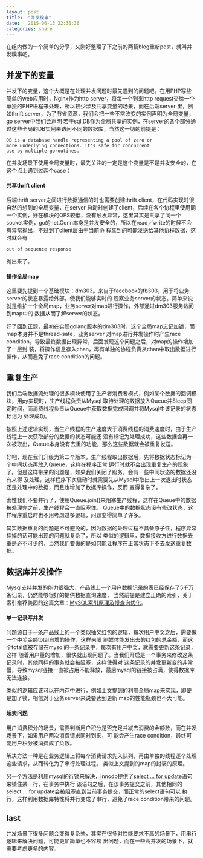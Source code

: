 ```yaml
---
layout: post
title:  "并发糗事"
date:   2015-06-13 22:36:36
categories: share
---
```


在组内做的一个简单的分享，又刚好整理了下之前的两篇blog重新post，就叫并发糗事吧。

## 并发下的变量
并发下的变量，这个大概是在处理并发问题时最先遇到的问题吧。在用PHP写些简单的web应用时，Nginx作为http
server，将每一个到来http request交给一个单独的PHP进程来处理，所以较少涉及共享变量的场景，而在后端server
里，例如thrift server，为了节省资源，我们会把一些不常改变的实例声明为全局变量，go server中我们会声明
若干sql.DB作为全局共享的实例，在server的各个部分通过这些全局的DB实例来访问不同的数据库，当然这一切的前提是：

	DB is a database handle representing a pool of zero or 
	more underlying connections. It's safe for concurrent
	use by multiple goroutines.
在并发场景下使用全局变量时，最先关注的一定是这个变量是不是并发安全的，在这个点上遇到过两个case：

#### 共享thrift client
后端thrift server之间进行数据通信的时也需要创建thrift client，在代码实现时很自然的想到的全局变量，在server
启动时创建了client，后续在各个协程里使用同一个实例，好在模块的QPS较低，没有触发异常，这里其实是共享了同一个
socket实例，go的net.Conn本身是并发安全的，所以在read／write的时候不会有异常抛出，不过到了client层由于当前协
程拿到的可能发送给其他协程数据，这时就会有
	
	out of sequence response
抛出来了。

#### 操作全局map
这里要先提到一个基础模块：dm303。来自于facebook的fb303，用于将业务server的状态暴露给外部，使我们能够实时的
观察业务server的状态。简单来说就是维护一个全局map，业务server对map进行操作，外部通过dm303服务访问到map中的
数据从而了解server的状态。

好了回到正题，最初在实现golang版本的dm303时，这个全局map忘记加锁，而map本身并不是thread-safe，业务server
对map进行并发操作时产生race condition，导致最终数据出现异常，后面发现这个问题之后，对map的操作增加了一层封
装，将操作信息存入chan，再有单独的协程负责从chan中取出数据进行操作，从而避免了race condition的问题。

## 重复生产
我们后端数据流处理的很多模块使用了生产者消费者模式，例如某个数据的回调模块，用py实现时，生产线程负责从Mysql
取待处理的数据放入Queue并Sleep固定时间，而消费线程负责从Queue中获取数据完成回调并将Mysql中该记录的状态标记为
处理成功。

按照上述逻辑实现，当生产线程的生产速度大于消费线程的消费速度时，由于生产线程上一次获取部分的数据的状态可能还
没有标记为处理成功，这些数据会再一次被取出，Queue本身没有去重的功能，那么这些数据就会被重复发送。

好吧，现在我们升级为第二个版本，生产线程取出数据后，先将数据状态标记为一个中间状态再放入Queue，这样在程序正常
运行时就不会出现重复生产的现象了。但是这样带来的问题是，如果我们关闭了服务，会有一些中间状态的数据还没有来得
及处理，这样程序下次启动时就需要先从Mysql中取出上一次退出时状态还是处理中的数据，而且也增加了数据库操作，反而
变得复杂了。

索性我们不要并行了，使用Queue.join()来阻塞生产线程，这样在Queue中的数据被处理完之前，生产线程会一直阻塞住。
Queue中的数据状态没有修改状态，这样程序重启时也不用考虑过多逻辑，问题变得简单了许多。

其实数据重复的问题是不可避免的，因为数据的处理过程不具备原子性，程序异常挂掉的话可能出现的问题就复杂了，所以
类似的逻辑里，数据接收方进行数据去重是必不可少的，当然我们要做的是如何能让程序在正常状态下不去发送重复数据。

## 数据库并发操作
Mysql支持并发的能力很强大，产品线上一个用户数据记录的表已经保存了5千万条记录，仍然能够很好的提供数据查询速度，
当然前提是建立正确的索引，关于索引推荐美团的这篇文章：[MySQL索引原理及慢查询优化][mysql索引]。

#### 单一记录写并发
问题源自于一条产品线上的一个类似抽奖红包的逻辑，每次用户中奖之后，需要做一个中奖金额total自增的操作，这样来限
制媒体能发出去的红包的总金额，而这个total值被存储在mysql的一条记录中，每次有用户中奖，就需要更新这条记录，这样
随着用户量的增加，很快就出现问题了。当我们开启是一个事务来修改这条记录时，其他同样的事务就会被阻塞，这样使得对
这条记录的并发更新变的非常慢，导致mysql链接一直被占用不能释放，最后mysql的链接被占满，使得数据库无法连接。

类似的逻辑应该可以在内存中进行，例如上文提到的利用全局map来实现，即便是加了锁，相信对于业务server来说要达到更新
map的性能瓶颈也不大可能。

#### 超卖问题
用户消费积分的场景，需要判断用户积分是否充足并减去消费的金额数，而在并发场景下，如果用户两次消费请求同时到来，可
能会产生race condition，最终可能用户积分被消费成了负数。

解决方法一种是在业务逻辑上将每个消费请求先入队列，再由单独的线程逐个处理这些请求，从而转化为了串行处理过程。
类似上文提到的map的封装的原理。

另一个方法是利用mysql的行锁来解决，innodb提供了[select ... for update][update]语句来锁住某一行，在事务中执行
该语句之后，在该事务提交之前，其他相同的select ... for update会被阻塞直到当前事务提交，而正常的select语句可以
执行，这样利用数据库特性将并行变成了串行，避免了race condition带来的问题。


## last
并发场景下很多问题会变得复杂些，其实在很多对性能要求不高的场景下，用串行逻辑来解决问题，可能更加简单也不容易
出问题，而在一些高并发的场景下，就需要考虑更多的内容。

[mysql索引]:http://tech.meituan.com/mysql-index.html
[update]:https://dev.mysql.com/doc/refman/5.0/en/innodb-locking-reads.html
